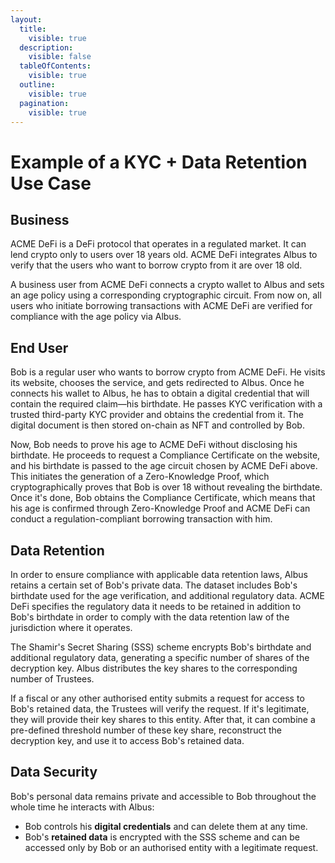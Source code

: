 ```yaml
---
layout:
  title:
    visible: true
  description:
    visible: false
  tableOfContents:
    visible: true
  outline:
    visible: true
  pagination:
    visible: true
---
```


# Example of a KYC + Data Retention Use Case

## Business

ACME DeFi is a DeFi protocol that operates in a regulated market. It can lend crypto only to users over 18 years old. ACME DeFi integrates Albus to verify that the users who want to borrow crypto from it are over 18 old.

A business user from ACME DeFi connects a crypto wallet to Albus and sets an age policy using a corresponding cryptographic circuit. From now on, all users who initiate borrowing transactions with ACME DeFi are verified for compliance with the age policy via Albus.

## End User

Bob is a regular user who wants to borrow crypto from ACME DeFi. He visits its website, chooses the service, and gets redirected to Albus. Once he connects his wallet to Albus, he has to obtain a digital credential that will contain the required claim—his birthdate. He passes KYC verification with a trusted third-party KYC provider and obtains the credential from it. The digital document is then stored on-chain as NFT and controlled by Bob.

Now, Bob needs to prove his age to ACME DeFi without disclosing his birthdate. He proceeds to request a Compliance Certificate on the website, and his birthdate is passed to the age circuit chosen by ACME DeFi above. This initiates the generation of a Zero-Knowledge Proof, which cryptographically proves that Bob is over 18 without revealing the birthdate. Once it's done, Bob obtains the Compliance Certificate, which means that his age is confirmed through Zero-Knowledge Proof and ACME DeFi can conduct a regulation-compliant borrowing transaction with him.

## Data Retention

In order to ensure compliance with applicable data retention laws, Albus retains a certain set of Bob's private data. The dataset includes Bob's birthdate used for the age verification, and additional regulatory data. ACME DeFi specifies the regulatory data it needs to be retained in addition to Bob's birthdate in order to comply with the data retention law of the jurisdiction where it operates.

The Shamir's Secret Sharing (SSS) scheme encrypts Bob's birthdate and additional regulatory data, generating a specific number of shares of the decryption key. Albus distributes the key shares to the corresponding number of Trustees.

If a fiscal or any other authorised entity submits a request for access to Bob's retained data, the Trustees will verify the request. If it's legitimate, they will provide their key shares to this entity. After that, it can combine a pre-defined threshold number of these key share, reconstruct the decryption key, and use it to access Bob's retained data.

## Data Security

Bob's personal data remains private and accessible to Bob throughout the whole time he interacts with Albus:

* Bob controls his **digital credentials** and can delete them at any time.
* Bob's **retained data** is encrypted with the SSS scheme and can be accessed only by Bob or an authorised entity with a legitimate request.
